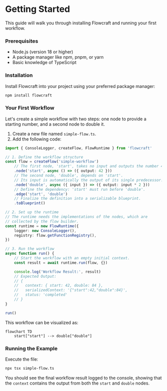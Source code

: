 # Getting Started

This guide will walk you through installing Flowcraft and running your first workflow.

### Prerequisites

-   Node.js (version 18 or higher)
-   A package manager like npm, pnpm, or yarn
-   Basic knowledge of TypeScript

### Installation

Install Flowcraft into your project using your preferred package manager:

```bash
npm install flowcraft
```

### Your First Workflow

Let's create a simple workflow with two steps: one node to provide a starting number, and a second node to double it.

1.  Create a new file named `simple-flow.ts`.
2.  Add the following code:

```typescript
import { ConsoleLogger, createFlow, FlowRuntime } from 'flowcraft'

// 1. Define the workflow structure
const flow = createFlow('simple-workflow')
	// The first node, 'start', takes no input and outputs the number 42.
	.node('start', async () => ({ output: 42 }))
	// The second node, 'double', depends on 'start'.
	// Its input is automatically the output of its single predecessor.
	.node('double', async ({ input }) => ({ output: input * 2 }))
	// Define the dependency: 'start' must run before 'double'.
	.edge('start', 'double')
	// Finalize the definition into a serializable blueprint.
	.toBlueprint()

// 2. Set up the runtime
// The runtime needs the implementations of the nodes, which are
// collected by the flow builder.
const runtime = new FlowRuntime({
	logger: new ConsoleLogger(),
	registry: flow.getFunctionRegistry(),
})

// 3. Run the workflow
async function run() {
	// Start the workflow with an empty initial context.
	const result = await runtime.run(flow, {})

	console.log('Workflow Result:', result)
	// Expected Output:
	// {
	//   context: { start: 42, double: 84 },
	//   serializedContext: '{"start":42,"double":84}',
	//   status: 'completed'
	// }
}

run()
```

This workflow can be visualized as:

```mermaid
flowchart TD
    start["start"] --> double["double"]
```

### Running the Example

Execute the file:
```bash
npx tsx simple-flow.ts
```

You should see the final workflow result logged to the console, showing that the `context` contains the output from both the `start` and `double` nodes.
